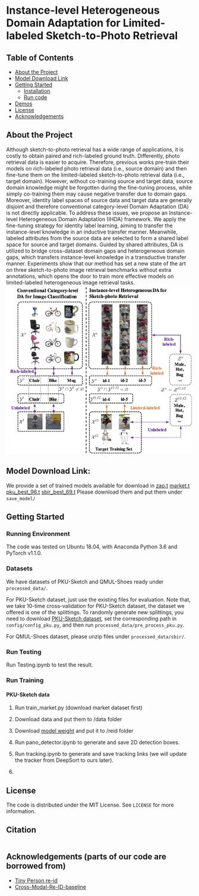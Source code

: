 # Instance-level Heterogeneous Domain Adaptation for Limited-labeled Sketch-to-Photo Retrieval

<!-- TABLE OF CONTENTS -->
## Table of Contents

* [About the Project](#about-the-project)
* [Model Download Link](#model-download-link)
* [Getting Started](#getting-started)
  * [Installation](#installation)
  * [Run code](#run-code)
* [Demos](#demos)
* [License](#license)
* [Acknowledgements](#acknowledgements)

## About the Project
Although sketch-to-photo retrieval has a wide range of applications, it is costly to obtain paired and rich-labeled ground truth. Differently, photo retrieval data is easier to acquire. Therefore, previous works pre-train their models on rich-labeled photo retrieval data (i.e., source domain) and then fine-tune them on the limited-labeled sketch-to-photo retrieval data (i.e., target domain). However, without co-training source and target data, source domain knowledge might be forgotten during the fine-tuning process, while simply co-training them may cause negative transfer due to domain gaps. Moreover, identity label spaces of source data and target data are generally disjoint and therefore conventional category-level Domain Adaptation (DA) is not directly applicable. To address these issues, we propose an Instance-level Heterogeneous Domain Adaptation (IHDA) framework. We apply the fine-tuning strategy for identity label learning, aiming to transfer the instance-level knowledge in an inductive transfer manner. Meanwhile, labeled attributes from the source data are selected to form a shared label space for source and target domains. Guided by shared attributes, DA is utilized to bridge cross-dataset domain gaps and heterogeneous domain gaps, which transfers instance-level knowledge in a transductive transfer manner. Experiments show that our method has set a new state of the art on three sketch-to-photo image retrieval benchmarks without extra annotations, which opens the door to train more effective models on limited-labeled heterogeneous image retrieval tasks.
<img src="pictures/demo.jpg" width="500" />



## Model Download Link:
We provide a set of trained models available for download in
  [zap.t](https://drive.google.com/file/d/1a0-lCtSdge8G1H7ST_gb94FDbxLYSNdh/view?usp=sharing)
  [market.t](https://drive.google.com/file/d/19PXvFFdhffJeog2h_3eBe7oqRNH1vv0c/view?usp=sharing)
  [pku_best_96.t](https://drive.google.com/file/d/1dAm18J9EKI4HnbuwAsm79iLaO1xjhux0/view?usp=sharing)
  [sbir_best_69.t](https://drive.google.com/file/d/1tY085_l-8c4ufjZrHKeKtBkAzNAdApLe/view?usp=sharing)
Please download them and put them under ```save_model/```  

## Getting Started
### Running Environment
The code was tested on Ubuntu 18.04, with Anaconda Python 3.6 and PyTorch v1.1.0.

### Datasets
We have datasets of PKU-Sketch and QMUL-Shoes ready under ```processed_data/```. 

For PKU-Sketch dataset, just use the existing files for evaluation.
Note that, we take 10-time cross-validation for PKU-Sketch dataset, the dataset we offered is one of the splittings.
To randomly generate new splittings, you need to download [PKU-Sketch dataset](https://www.pkuml.org/resources/pkusketchreid-dataset.html),  set the corresponding path in ```config/config_pku.py```, and then run ```processed_data/pre_process_pku.py```.

For QMUL-Shoes dataset, please unzip files under ```processed_data/sbir/```. 



### Run Testing
Run Testing.ipynb to test the result.

### Run Training
#### PKU-Sketch data
1. Run train_market.py (download market dataset first)


1. Download data and put them to /data folder
2. Download [model weight](https://drive.google.com/open?id=1AGo6qc1xOiC-DnY0K1Xx824uB9F3Mwzp) and put it to /reid folder
3. Run pano_detector.ipynb to generate and save 2D detection boxes.
4. Run tracking.ipynb to generate and save tracking links (we will update the tracker from DeepSort to ours later).
5. 


<!-- LICENSE -->
## License
The code is distributed under the MIT License. See `LICENSE` for more information.

## Citation
```

```

<!-- ACKNOWLEDGEMENTS -->
## Acknowledgements (parts of our code are borrowed from)
* [Tiny Person re-id](https://github.com/lulujianjie/person-reid-tiny-baseline)
* [Cross-Modal-Re-ID-baseline](https://github.com/mangye16/Cross-Modal-Re-ID-baseline)
